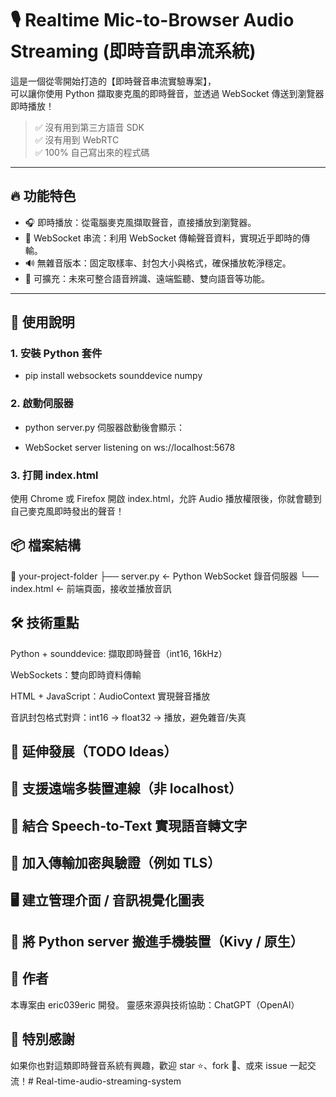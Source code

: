 # 🎙️ Realtime Mic-to-Browser Audio Streaming (即時音訊串流系統)

這是一個從零開始打造的【即時聲音串流實驗專案】，  
可以讓你使用 Python 擷取麥克風的即時聲音，並透過 WebSocket 傳送到瀏覽器即時播放！

> ✅ 沒有用到第三方語音 SDK  
> ✅ 沒有用到 WebRTC  
> ✅ 100% 自己寫出來的程式碼

---

## 🔥 功能特色

- 🎧 即時播放：從電腦麥克風擷取聲音，直接播放到瀏覽器。
- 🔗 WebSocket 串流：利用 WebSocket 傳輸聲音資料，實現近乎即時的傳輸。
- 🔊 無雜音版本：固定取樣率、封包大小與格式，確保播放乾淨穩定。
- 🧪 可擴充：未來可整合語音辨識、遠端監聽、雙向語音等功能。

---

## 🚀 使用說明

### 1. 安裝 Python 套件


- pip install websockets sounddevice numpy


### 2. 啟動伺服器
- python server.py
伺服器啟動後會顯示：

- WebSocket server listening on ws://localhost:5678


### 3. 打開 index.html
使用 Chrome 或 Firefox 開啟 index.html，允許 Audio 播放權限後，你就會聽到自己麥克風即時發出的聲音！

## 📦 檔案結構

📁 your-project-folder
├── server.py         ← Python WebSocket 錄音伺服器
└── index.html        ← 前端頁面，接收並播放音訊

## 🛠️ 技術重點
Python + sounddevice: 擷取即時聲音（int16, 16kHz）

WebSockets：雙向即時資料傳輸

HTML + JavaScript：AudioContext 實現聲音播放

音訊封包格式對齊：int16 → float32 → 播放，避免雜音/失真

## 🧭 延伸發展（TODO Ideas）
## 📡 支援遠端多裝置連線（非 localhost）

## 🧠 結合 Speech-to-Text 實現語音轉文字

## 🔐 加入傳輸加密與驗證（例如 TLS）

## 🖥️ 建立管理介面 / 音訊視覺化圖表

## 📱 將 Python server 搬進手機裝置（Kivy / 原生）

## 🙌 作者
本專案由 eric039eric 開發。
靈感來源與技術協助：ChatGPT（OpenAI）

## 🧡 特別感謝
如果你也對這類即時聲音系統有興趣，歡迎 star ⭐️、fork 🍴、或來 issue 一起交流！# Real-time-audio-streaming-system